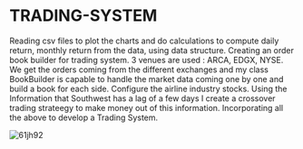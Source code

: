 # TRADING-SYSTEM

Reading csv files to plot the charts and do calculations to compute daily return, monthly return from the data, using data structure.
Creating an order book builder for  trading system. 3 venues are used : ARCA, EDGX, NYSE.
We get the orders coming from the different exchanges and my class BookBuilder is capable to handle the market data coming one by one and build a book for each side. 
Configure	the	airline	industry stocks.
Using the Information that Southwest has a lag of a few days I create a crossover trading strateegy to make money out of this information.
Incorporating all the above to develop a Trading System.

![61jh92](https://user-images.githubusercontent.com/63490333/149705569-cbd548d1-cfb8-432f-aaec-03714e540866.gif)
